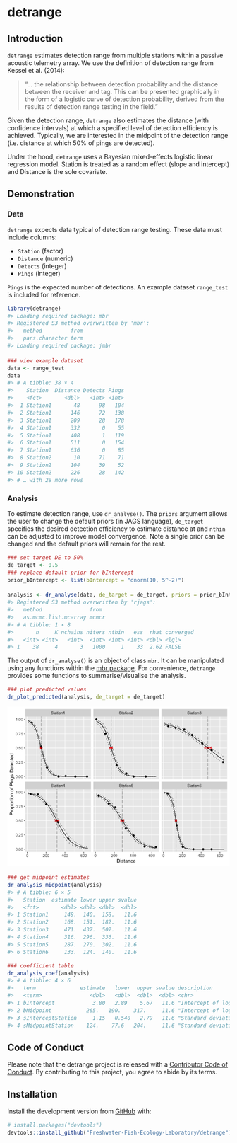 
<!-- README.md is generated from README.Rmd. Please edit that file -->

# detrange

<!-- badges: start -->
<!-- badges: end -->

## Introduction

`detrange` estimates detection range from multiple stations within a
passive acoustic telemetry array. We use the definition of detection
range from Kessel et al. (2014):

> “… the relationship between detection probability and the distance
> between the receiver and tag. This can be presented graphically in the
> form of a logistic curve of detection probability, derived from the
> results of detection range testing in the field.”

Given the detection range, `detrange` also estimates the distance (with
confidence intervals) at which a specified level of detection efficiency
is achieved. Typically, we are interested in the midpoint of the
detection range (i.e. distance at which 50% of pings are detected).

Under the hood, `detrange` uses a Bayesian mixed-effects logistic linear
regression model. Station is treated as a random effect (slope and
intercept) and Distance is the sole covariate.

## Demonstration

### Data

`detrange` expects data typical of detection range testing. These data
must include columns:

-   `Station` (factor)  
-   `Distance` (numeric)  
-   `Detects` (integer)  
-   `Pings` (integer)

`Pings` is the expected number of detections. An example dataset
`range_test` is included for reference.

``` r
library(detrange)
#> Loading required package: mbr
#> Registered S3 method overwritten by 'mbr':
#>   method         from
#>   pars.character term
#> Loading required package: jmbr

### view example dataset
data <- range_test
data
#> # A tibble: 38 × 4
#>    Station  Distance Detects Pings
#>    <fct>       <dbl>   <int> <int>
#>  1 Station1       48      98   104
#>  2 Station1      146      72   138
#>  3 Station1      209      28   178
#>  4 Station1      332       0    55
#>  5 Station1      408       1   119
#>  6 Station1      511       0   154
#>  7 Station1      636       0    85
#>  8 Station2       10      71    71
#>  9 Station2      104      39    52
#> 10 Station2      226      28   142
#> # … with 28 more rows
```

### Analysis

To estimate detection range, use `dr_analyse()`. The `priors` argument
allows the user to change the default priors (in JAGS language),
`de_target` specifies the desired detection efficiency to estimate
distance at and `nthin` can be adjusted to improve model convergence.
Note a single prior can be changed and the default priors will remain
for the rest.

``` r
### set target DE to 50%
de_target <- 0.5
### replace default prior for bIntercept
prior_bIntercept <- list(bIntercept = "dnorm(10, 5^-2)") 

analysis <- dr_analyse(data, de_target = de_target, priors = prior_bIntercept, nthin = 1L)
#> Registered S3 method overwritten by 'rjags':
#>   method               from 
#>   as.mcmc.list.mcarray mcmcr
#> # A tibble: 1 × 8
#>       n     K nchains niters nthin   ess  rhat converged
#>   <int> <int>   <int>  <int> <int> <int> <dbl> <lgl>    
#> 1    38     4       3   1000     1    33  2.62 FALSE
```

The output of `dr_analyse()` is an object of class `mbr`. It can be
manipulated using any functions within the [mbr
package](https://github.com/poissonconsulting/mbr). For convenience,
`detrange` provides some functions to summarise/visualise the analysis.

``` r
### plot predicted values
dr_plot_predicted(analysis, de_target = de_target)
```

![](man/figures/README-unnamed-chunk-3-1.png)<!-- -->

``` r
### get midpoint estimates
dr_analysis_midpoint(analysis)
#> # A tibble: 6 × 5
#>   Station  estimate lower upper svalue
#>   <fct>       <dbl> <dbl> <dbl>  <dbl>
#> 1 Station1     149.  140.  158.   11.6
#> 2 Station2     168.  151.  182.   11.6
#> 3 Station3     471.  437.  507.   11.6
#> 4 Station4     316.  296.  336.   11.6
#> 5 Station5     287.  270.  302.   11.6
#> 6 Station6     133.  124.  140.   11.6
```

``` r
### coefficient table
dr_analysis_coef(analysis)
#> # A tibble: 4 × 6
#>   term              estimate   lower  upper svalue description                  
#>   <term>               <dbl>   <dbl>  <dbl>  <dbl> <chr>                        
#> 1 bIntercept            3.80   2.89    5.67   11.6 "Intercept of logit(`eDetect…
#> 2 bMidpoint           265.   190.    317.     11.6 "Intercept of logit(`eDetect…
#> 3 sInterceptStation     1.15   0.540   2.79   11.6 "Standard deviation of `bInt…
#> 4 sMidpointStation    124.    77.6   204.     11.6 "Standard deviation of `bMid…
```

## Code of Conduct

Please note that the detrange project is released with a [Contributor
Code of
Conduct](https://contributor-covenant.org/version/2/0/CODE_OF_CONDUCT.html).
By contributing to this project, you agree to abide by its terms.

## Installation

Install the development version from [GitHub](https://github.com/) with:

``` r
# install.packages("devtools")
devtools::install_github("Freshwater-Fish-Ecology-Laboratory/detrange")
```
